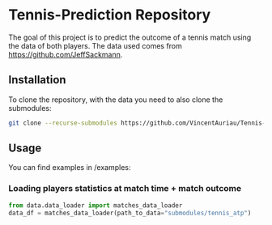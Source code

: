 # Tennis-Prediction Repository

The goal of this project is to predict the outcome of a tennis match using the data of both players.
The data used comes from https://github.com/JeffSackmann.

## Installation

To clone the repository, with the data you need to also clone the submodules:

```bash
git clone --recurse-submodules https://github.com/VincentAuriau/Tennis-Prediction.git
```

## Usage

You can find examples in /examples:

### Loading players statistics at match time + match outcome

```python
from data.data_loader import matches_data_loader
data_df = matches_data_loader(path_to_data="submodules/tennis_atp")
```